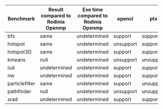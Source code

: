 
| Benchmark  | Result compared to Rodinia Openmp | Exe time compared to Rodinia Openmp | opencl | ptx | spirv | remark |
| ------------- | ------------- | ------------- | ------------- | ------------- | ------------- | ------------- |
| bfs | same  | undetermined | support | support | unsupport | null
| hotspot | same  | undetermined | unsupport | support | unsupport | null
| hotspot3D | same  | undetermined | support | support | unsupport | null
| kmeans | null  | undetermined | unsupport | unsupport | unsupport | [bug](https://github.com/beehive-lab/TornadoVM/issues/331)
| lud | undetermined  | undetermined | support | support | unsupport | null
| nw | undetermined  | undetermined | support | support | unsupport | null
| particlefilter | same  | undetermined | support | unsupport | unsupport | null
| pathfinder | null  | undetermined | unsupport | unsupport | unsupport | [bug](https://github.com/beehive-lab/TornadoVM/issues/331)
| srad | undetermined  | undetermined | support | support | unsupport | null




